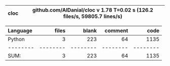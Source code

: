 cloc|github.com/AlDanial/cloc v 1.78  T=0.02 s (126.2 files/s, 59805.7 lines/s)
--- | ---

Language|files|blank|comment|code
:-------|-------:|-------:|-------:|-------:
Python|3|223|64|1135
--------|--------|--------|--------|--------
SUM:|3|223|64|1135

